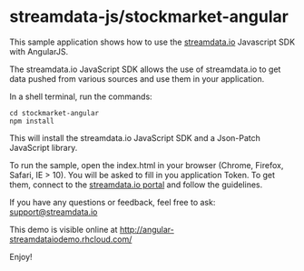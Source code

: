 # streamdata-js/stockmarket-angular
This sample application shows how to use the <a href="http://streamdata.io" target="_blank">streamdata.io</a> Javascript SDK with AngularJS.

The streamdata.io JavaScript SDK allows the use of streamdata.io to get data pushed from various sources and use them in your application.

In a shell terminal, run the commands:

```
cd stockmarket-angular
npm install
```

This will install the streamdata.io JavaScript SDK and a Json-Patch JavaScript library.

To run the sample, open the index.html in your browser (Chrome, Firefox, Safari, IE > 10).
You will be asked to fill in you application Token. To get them, connect to the <a href="https://portal.streamdata.io/" target="_blank">streamdata.io portal</a> and follow the guidelines.

If you have any questions or feedback, feel free to ask: <a href="mailto://support@streamdata.io">support@streamdata.io</a>

This demo is visible online at <a href="http://angular-streamdataiodemo.rhcloud.com/">http://angular-streamdataiodemo.rhcloud.com/</a>

Enjoy!
